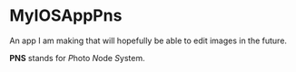 # MyIOSAppPns

An app I am making that will hopefully be able to edit images in the future.

**PNS** stands for *P*hoto *N*ode *S*ystem.